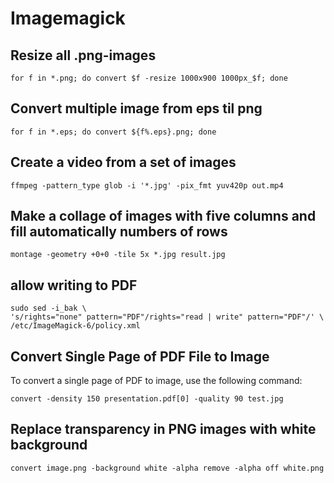 # Imagemagick

## Resize all .png-images
    for f in *.png; do convert $f -resize 1000x900 1000px_$f; done

## Convert multiple image from eps til png
    for f in *.eps; do convert ${f%.eps}.png; done

## Create a video from a set of images
    ffmpeg -pattern_type glob -i '*.jpg' -pix_fmt yuv420p out.mp4

## Make a collage of images with five columns and fill automatically numbers of rows
    montage -geometry +0+0 -tile 5x *.jpg result.jpg

## allow writing to PDF
    sudo sed -i_bak \
    's/rights="none" pattern="PDF"/rights="read | write" pattern="PDF"/' \
    /etc/ImageMagick-6/policy.xml

## Convert Single Page of PDF File to Image
To convert a single page of PDF to image, use the following command:

    convert -density 150 presentation.pdf[0] -quality 90 test.jpg

## Replace transparency in PNG images with white background
    convert image.png -background white -alpha remove -alpha off white.png

